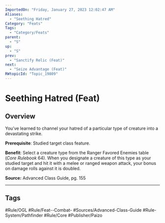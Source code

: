 ```yaml
---
ImportedOn: "Friday, January 27, 2023 12:02:47 AM"
Aliases:
  - "Seething Hatred"
Category: "Feats"
Tags:
  - "Category/Feats"
parent:
  - "S"
up:
  - "S"
prev:
  - "Sanctify Relic (Feat)"
next:
  - "Seize Advantage (Feat)"
RWtopicId: "Topic_19809"
---
```

# Seething Hatred (Feat)
## Overview
You’ve learned to channel your hatred of a particular type of creature into a devastating strike.

**Prerequisite**: Studied target class feature.

**Benefit**: Select a creature type from the Ranger Favored Enemies table (*Core Rulebook* 64). When you designate a creature of this type as your studied target and hit it with a melee or ranged weapon attack, your bonus on damage rolls against it is doubled.

**Source:** Advanced Class Guide, pg. 155


---
## Tags
#Rule/OGL #Rule/Feat--Combat- #Sources/Advanced-Class-Guide #Rule-System/Pathfinder #Rule/Core #Publisher/Paizo

